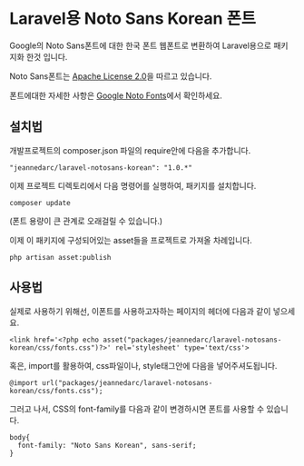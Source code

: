 # Laravel용 Noto Sans Korean 폰트

Google의 Noto Sans폰트에 대한 한국 폰트 웹폰트로 변환하여 Laravel용으로 패키지화 한것 입니다.

Noto Sans폰트는 [Apache License 2.0](http://www.apache.org/licenses/LICENSE-2.0.html)을 따르고 있습니다.

폰트에대한 자세한 사항은 [Google Noto Fonts](https://www.google.com/get/noto/)에서 확인하세요.

## 설치법

개발프로젝트의 composer.json 파일의 require안에 다음을 추가합니다.

    "jeannedarc/laravel-notosans-korean": "1.0.*"

이제 프로젝트 디렉토리에서 다음 명령어를 실행하여, 패키지를 설치합니다.

    composer update

(폰트 용량이 큰 관계로 오래걸릴 수 있습니다.)

이제 이 패키지에 구성되어있는 asset들을  프로젝트로 가져올 차례입니다.

    php artisan asset:publish

## 사용법

실제로 사용하기 위해선, 이폰트를 사용하고자하는 페이지의 헤더에 다음과 같이 넣으세요.

    <link href='<?php echo asset("packages/jeannedarc/laravel-notosans-korean/css/fonts.css")?>' rel='stylesheet' type='text/css'>

혹은, import를 활용하여, css파일이나, style태그안에 다음을 넣어주셔도됩니다.

    @import url("packages/jeannedarc/laravel-notosans-korean/css/fonts.css");

그러고 나서, CSS의 font-family를 다음과 같이 변경하시면 폰트를 사용할 수 있습니다.

    body{
      font-family: "Noto Sans Korean", sans-serif;
    }
